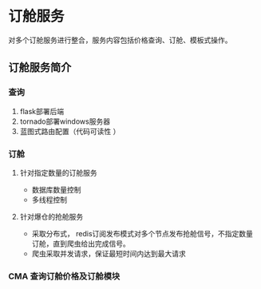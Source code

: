 # 订舱服务

对多个订舱服务进行整合，服务内容包括价格查询、订舱、模板式操作。

## 订舱服务简介

### 查询

1. flask部署后端
2. tornado部署windows服务器
3. 蓝图式路由配置（代码可读性 ）

### 订舱

1. 针对指定数量的订舱服务

    - 数据库数量控制
    - 多线程控制

2. 针对爆仓的抢舱服务

    - 采取分布式， redis订阅发布模式对多个节点发布抢舱信号，不指定数量订舱，直到爬虫给出完成信号。
    - 爬虫采取并发请求，保证最短时间内达到最大请求

### CMA 查询订舱价格及订舱模块